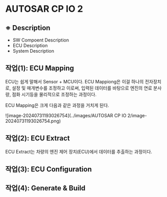 # AUTOSAR CP IO 2



## ※ Description

- SW Compoent Description
- ECU Description
- System Description



## 작업(1): ECU Mapping

ECU는 쉽게 말해서 Sensor + MCU이다.
ECU Mappiong은 이걸 하나의 전자장치로, 설정 및 매개변수를 조정하고 이로써, 입력된 데이터를 바탕으로 엔진의 연료 분사량, 점화 시기등을 물리적으로 조정하는 과정이다.

ECU Mapping은 크게 다음과 같은 과정을 거치게 된다.

![image-20240731193026754](../images/AUTOSAR CP IO 2/image-20240731193026754.png)



## 작업(2): ECU Extract

ECU Extract는 차량의 엔진 제어 장치(ECU)에서 데이터를 추출하는 과정이다.





## 작업(3): ECU Configuration



## 작업(4): Generate & Build





